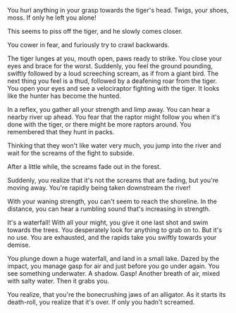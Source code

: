 You hurl anything in your grasp towards the tiger's head. Twigs, your shoes,
moss. If only he left you alone!

This seems to piss off the tiger, and he slowly comes closer.

You cower in fear, and furiously try to crawl backwards.

The tiger lunges at you, mouth open, paws ready to strike. You close your eyes
and brace for the worst. Suddenly, you feel the ground pounding, swiftly
followed by a loud screeching scream, as if from a giant bird. The next thing
you feel is a thud, followed by a deafening roar from the tiger. You open your
eyes and see a velociraptor fighting with the tiger. It looks like the hunter
has become the hunted.

In a reflex, you gather all your strength and limp away. You can hear a nearby
river up ahead. You fear that the raptor might follow you when it's done with
the tiger, or there might be more raptors around. You remembered that they hunt
in packs.

Thinking that they won't like water very much, you jump into the river and wait
for the screams of the fight to subside.

After a little while, the screams fade out in the forest.

Suddenly, you realize that it's not the screams that are fading, but you're
moving away. You're rapidly being taken downstream the river!

With your waning strength, you can't seem to reach the shoreline. In the
distance, you can hear a rumbling sound that's increasing in strength.

It's a waterfall! With all your might, you give it one last shot and swim
towards the trees. You desperately look for anything to grab on to. But it's
no use. You are exhausted, and the rapids take you swiftly towards your demise.

You plunge down a huge waterfall, and land in a small lake. Dazed by the
impact, you manage gasp for air and just before you go under again. You see
something underwater. A shadow. Gasp! Another breath of air, mixed with salty
water. Then it grabs you.

You realize, that you're the bonecrushing jaws of an alligator. As it starts
its death-roll, you realize that it's over. If only you hadn't screamed.
